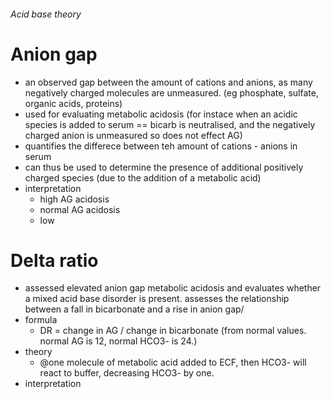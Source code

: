 ###### Acid base theory

# Anion gap
- an observed gap between the amount of cations and anions, as many negatively charged molecules are unmeasured. (eg phosphate, sulfate, organic acids, proteins)
- used for evaluating metabolic acidosis (for instace when an acidic species is added to serum == bicarb is neutralised, and the negatively charged anion is unmeasured so does not effect AG)
- quantifies the differece between teh amount of cations - anions in serum
- can thus be used to determine the presence of additional positively charged species (due to the addition of a metabolic acid)
- interpretation 
    + high AG acidosis
    + normal AG acidosis
    + low

# Delta ratio
- assessed elevated anion gap metabolic acidosis and evaluates whether a mixed acid base disorder is present. assesses the relationship between a fall in bicarbonate and a rise in anion gap/
- formula
    + DR = change in AG / change in bicarbonate (from normal values. normal AG is 12, normal HCO3- is 24.)
- theory
    + @one molecule of metabolic acid added to ECF, then HCO3- will react to buffer, decreasing HCO3- by one. 
- interpretation